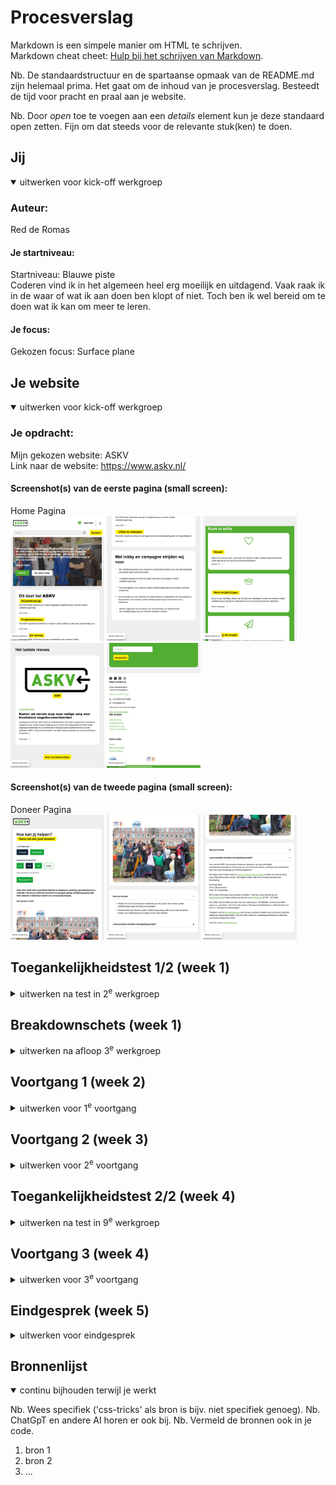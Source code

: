 # Procesverslag
Markdown is een simpele manier om HTML te schrijven.  
Markdown cheat cheet: [Hulp bij het schrijven van Markdown](https://github.com/adam-p/markdown-here/wiki/Markdown-Cheatsheet).

Nb. De standaardstructuur en de spartaanse opmaak van de README.md zijn helemaal prima. Het gaat om de inhoud van je procesverslag. Besteedt de tijd voor pracht en praal aan je website.

Nb. Door *open* toe te voegen aan een *details* element kun je deze standaard open zetten. Fijn om dat steeds voor de relevante stuk(ken) te doen.





## Jij

<details open>
  <summary>uitwerken voor kick-off werkgroep</summary>

  ### Auteur:
  Red de Romas

  #### Je startniveau:
  Startniveau: Blauwe piste <br>
  Coderen vind ik in het algemeen heel erg moeilijk en uitdagend. 
  Vaak raak ik in de waar of wat ik aan doen ben klopt of niet. 
  Toch ben ik wel bereid om te doen wat ik kan om meer te leren.

  #### Je focus:
  Gekozen focus: Surface plane
 
</details>





## Je website

<details open>
  <summary>uitwerken voor kick-off werkgroep</summary>

  ### Je opdracht:
  Mijn gekozen website: ASKV <br>
  Link naar de website: https://www.askv.nl/

  #### Screenshot(s) van de eerste pagina (small screen): 
  Home Pagina <br>
  <img src="readme-images/home1.png" width="150px" alt="Eerste screenshot van de home pagina">
  <img src="readme-images/home2.png" width="150px" alt="Tweede screenshot van de home pagina">
  <img src="readme-images/home3.png" width="150px" alt="Derde screenshot van de home pagina">
  <img src="readme-images/home4.png" width="150px" alt="Vierde screenshot van de home pagina">
  <img src="readme-images/home5.png" width="150px" alt="Vijfde screenshot van de home pagina">

  #### Screenshot(s) van de tweede pagina (small screen):
  Doneer Pagina <br>
  <img src="readme-images/doneer1.png" width="150px" alt="Eerste screenshot van de doneer pagina">
  <img src="readme-images/doneer2.png" width="150px" alt="Tweede screenshot van de doneer pagina">
  <img src="readme-images/doneer3.png" width="150px" alt="Derde screenshot van de doneer pagina">
 
</details>



## Toegankelijkheidstest 1/2 (week 1)

<details>
  <summary>uitwerken na test in 2<sup>e</sup> werkgroep</summary>

  ### Bevindingen
  Lijst met je bevindingen die in de test naar voren kwamen:
  - Meeste elementen worden van links naar rechts, van boven naar beneden gelezen door de Voice Narrator.
  - Sommige tekstelementen worden overgeslagen.
  - De structuur is logisch.
  - De headings worden helemaal NIET gelezen.
  - H1 wordt niet gelezen. Is deze hidden?
  - H2 en H3 zijn er wel.
  - Veel elementen hebben een koppeling. Deze leiden naar een andere pagina toe. Die zijn wel juist.
  - Het wordt aangegeven waar de links naartoe worden geleid.
  - De website is erg inconsistent. De structuur en volgorde van de elementen kunnen verbeterd worden.
  - De website heeft geen “dark mode”.
  - De website kan toegankelijker worden voor iedereen.

</details>



## Breakdownschets (week 1)

<details>
  <summary>uitwerken na afloop 3<sup>e</sup> werkgroep</summary>

  ### de home en de doneer pagina's: 
  <img src="readme-images/home_pagina.png" width="375px" alt="Breakdown van de hele home pagina"> <br>
  <img src="readme-images/doneer_pagina.png" width="375px" alt="Breakdown van de hele doneer pagina">

  ### dynamisch deel (bijv menu): 
  <img src="readme-images/menu.png" width="375px" alt="Breakdown van de dropdown menu"> <br>

  ### wellicht nog een dynamisch deel (bijv filter): 
  <img src="readme-images/filter.png" width="375px" alt="Breakdown van de filteropties in de nieuwsberichten pagina"> <br>

</details>





## Voortgang 1 (week 2)

<details>
  <summary>uitwerken voor 1<sup>e</sup> voortgang</summary>

  ### Stand van zaken
  hier dit ging goed & dit was lastig (neem ook screenshots op van delen van je website en code)


  ### Agenda voor meeting
  samen met je groepje opstellen

  | student 1      | student 2          | student 3    | student 4        |
  | ---            | ---                | ---          | ---              |
  | dit bespreken  | en dit             | en ik dit    | en dan ik dat    |
  | en dat ook nog | dit als er tijd is | nog een punt | dit wil ik zeker |
  | ...            | ...                | ...          | ...              |


  ### Verslag van meeting
  hier na afloop snel de uitkomsten van de meeting vastleggen

  - punt 1
  - punt 2
  - nog een punt
  - ...

</details>





## Voortgang 2 (week 3)

<details>
  <summary>uitwerken voor 2<sup>e</sup> voortgang</summary>

  ### Stand van zaken
  hier dit ging goed & dit was lastig (neem ook screenshots op van delen van je website en code)


  ### Agenda voor meeting
  samen met je groepje opstellen

  | student 1      | student 2          | student 3    | student 4        |
  | ---            | ---                | ---          | ---              |
  | dit bespreken  | en dit             | en ik dit    | en dan ik dat    |
  | en dat ook nog | dit als er tijd is | nog een punt | dit wil ik zeker |
  | ...            | ...                | ...          | ...              |


  ### Verslag van meeting
  hier na afloop snel de uitkomsten van de meeting vastleggen

  - punt 1
  - punt 2
  - nog een punt
- ...

</details>





## Toegankelijkheidstest 2/2 (week 4)

<details>
  <summary>uitwerken na test in 9<sup>e</sup> werkgroep</summary>

  ### Bevindingen
  Lijst met je bevindingen die in de test naar voren kwamen (geef ook aan wat er verbeterd is):

</details>





## Voortgang 3 (week 4)

<details>
  <summary>uitwerken voor 3<sup>e</sup> voortgang</summary>

  ### Stand van zaken
  hier dit ging goed & dit was lastig (neem ook screenshots op van delen van je website en code)


  ### Agenda voor meeting
  samen met je groepje opstellen

  | student 1      | student 2          | student 3    | student 4        |
  | ---            | ---                | ---          | ---              |
  | dit bespreken  | en dit             | en ik dit    | en dan ik dat    |
  | en dat ook nog | dit als er tijd is | nog een punt | dit wil ik zeker |
  | ...            | ...                | ...          | ...              |


  ### Verslag van meeting
  hier na afloop snel de uitkomsten van de meeting vastleggen

  - punt 1
  - punt 2
  - nog een punt
  - ...

</details>





## Eindgesprek (week 5)

<details>
  <summary>uitwerken voor eindgesprek</summary>

  ### Je uitkomst - karakteristiek screenshots:
  <img src="readme-images/dummy-plaatje.jpg" width="375px" alt="uitomst opdracht 1">


  ### Dit ging goed/Heb ik geleerd: 
  Korte omschrijving met plaatjes

  <img src="readme-images/dummy-plaatje.jpg" width="375px" alt="top">


  ### Dit was lastig/Is niet gelukt:
  Korte omschrijving met plaatjes

  <img src="readme-images/dummy-plaatje.jpg" width="375px" alt="bummer">
</details>





## Bronnenlijst

<details open>
  <summary>continu bijhouden terwijl je werkt</summary>

  Nb. Wees specifiek ('css-tricks' als bron is bijv. niet specifiek genoeg). 
  Nb. ChatGpT en andere AI horen er ook bij.
  Nb. Vermeld de bronnen ook in je code.

  1. bron 1
  2. bron 2
  3. ...

</details>